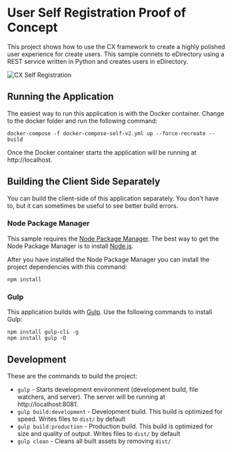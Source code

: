# User Self Registration Proof of Concept
This project shows how to use the CX framework to create a highly polished user experience for create users.  This sample connets to eDirectory using a REST service written in Python and creates users in eDirectory.

![CX Self Registration](https://raw.github.com/MicroFocus/cx/master/self-registration-2/screenshot.png)

## Running the Application

The easiest way to run this application is with the Docker container.  Change to the docker folder and run the following command:

```
docker-compose -f docker-compose-self-v2.yml up --force-recreate --build
```

Once the Docker container starts the application will be running at http://localhost.


## Building the Client Side Separately
You can build the client-side of this application separately.  You don't have to, but it can sometimes be useful to see better build errors.

### Node Package Manager
This sample requires the [Node Package Manager](https://www.npmjs.com).  The best way to get the Node Package Manager is to install [Node.js](https://nodejs.org/en).  

After you have installed the Node Package Manager you can install the project dependencies with this command:

```
npm install
```

### Gulp
This application builds with [Gulp](http://gulpjs.com).  Use the following commands to install Gulp:

```
npm install gulp-cli -g
npm install gulp -D
```

## Development

These are the commands to build the project:

* `gulp` - Starts development environment (development build, file watchers, and server).  The server will be running at http://localhost:8081.
* `gulp build:development` - Development build. This build is optimized for speed. Writes files to `dist/` by 
default
* `gulp build:production` - Production build. This build is optimized for size and quality of output. Writes 
files to `dist/` by default
* `gulp clean` - Cleans all built assets by removing `dist/`

